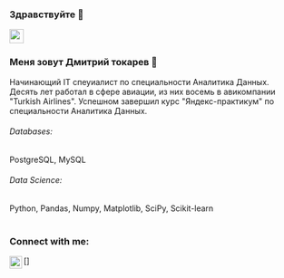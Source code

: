 ### Здравствуйте 👋

<p><a href="https://spb.hh.ru/resume/671660efff0bf3cf740039ed1f6f5265793070"><img src="https://img.shields.io/badge/linkedin-%230077B5.svg?&style=for-the-badge&logo=linkedin&logoColor=white" height=25></a>  </p>

### Меня зовут Дмитрий токарев :raising_hand: 

Начинающий IT спеуиалист по специальности Аналитика Данных. Десять лет работал в сфере авиации, из них восемь в авикомпании "Turkish Airlines".
Успешном завершил курс "Яндекс-практикум" по специальности Аналитика Данных. 


###### Databases: 
PostgreSQL, MySQL

###### Data Science: 
Python, Pandas, Numpy, Matplotlib, SciPy, Scikit-learn
<br><br>
### Connect with me:
[<img align="left" alt="Dmitrii Tokarev | VK" width="22px" src="https://vk.com/id107559"/>]
